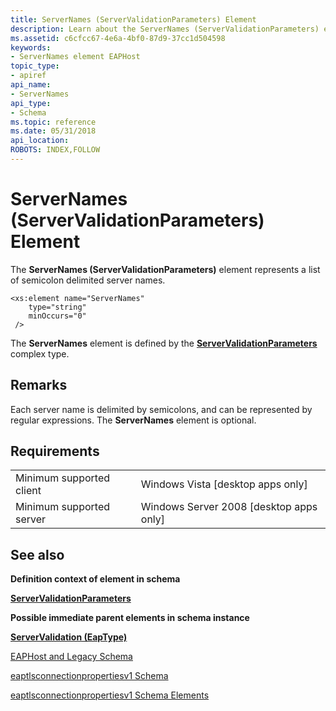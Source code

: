 ```yaml
---
title: ServerNames (ServerValidationParameters) Element
description: Learn about the ServerNames (ServerValidationParameters) element. This element represents a list of semicolon delimited server names.
ms.assetid: c6cfcc67-4e6a-4bf0-87d9-37cc1d504598
keywords:
- ServerNames element EAPHost
topic_type:
- apiref
api_name:
- ServerNames
api_type:
- Schema
ms.topic: reference
ms.date: 05/31/2018
api_location: 
ROBOTS: INDEX,FOLLOW
---
```


# ServerNames (ServerValidationParameters) Element

The **ServerNames (ServerValidationParameters)** element represents a list of semicolon delimited server names.

``` syntax
<xs:element name="ServerNames"
    type="string"
    minOccurs="0"
 />
```

The **ServerNames** element is defined by the [**ServerValidationParameters**](eaptlsconnectionpropertiesv1schema-servervalidationparameters-complextype.md) complex type.

## Remarks

Each server name is delimited by semicolons, and can be represented by regular expressions. The **ServerNames** element is optional.

## Requirements



|                                     |                                                      |
|-------------------------------------|------------------------------------------------------|
| Minimum supported client<br/> | Windows Vista \[desktop apps only\]<br/>       |
| Minimum supported server<br/> | Windows Server 2008 \[desktop apps only\]<br/> |



## See also

<dl> <dt>

**Definition context of element in schema**
</dt> <dt>

[**ServerValidationParameters**](eaptlsconnectionpropertiesv1schema-servervalidationparameters-complextype.md)
</dt> <dt>

**Possible immediate parent elements in schema instance**
</dt> <dt>

[**ServerValidation (EapType)**](eaptlsconnectionpropertiesv1schema-servervalidation-eaptype-element.md)
</dt> <dt>


</dt> <dt>

[EAPHost and Legacy Schema](eaphost-schemas.md)
</dt> <dt>

[eaptlsconnectionpropertiesv1 Schema](eaptlsconnectionpropertiesv1schema-schema.md)
</dt> <dt>

[eaptlsconnectionpropertiesv1 Schema Elements](eaptlsconnectionpropertiesv1schema-elements.md)
</dt> </dl>

 

 





